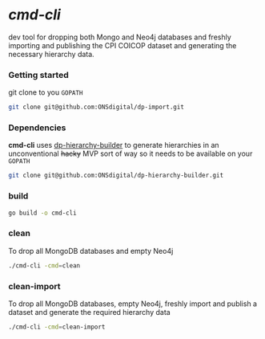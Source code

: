 # *cmd-cli*

dev tool for dropping both Mongo and Neo4j databases and freshly importing and publishing the CPI COICOP dataset
and generating the necessary hierarchy data.


### Getting started
git clone to you `GOPATH`
```bash
git clone git@github.com:ONSdigital/dp-import.git
```

### Dependencies
**cmd-cli** uses [dp-hierarchy-builder](https://github.com/ONSdigital/dp-hierarchy-builder) to generate hierarchies in 
an unconventional ~~hacky~~ MVP sort of way so it needs to be available on your `GOPATH`

```bash
git clone git@github.com:ONSdigital/dp-hierarchy-builder.git
```

### build
```bash
go build -o cmd-cli
``` 

### clean
To drop all MongoDB databases and empty Neo4j
```bash
./cmd-cli -cmd=clean
```

### clean-import
To drop all MongoDB databases, empty Neo4j, freshly import and publish a dataset and generate the required hierarchy data
```bash
./cmd-cli -cmd=clean-import
```
